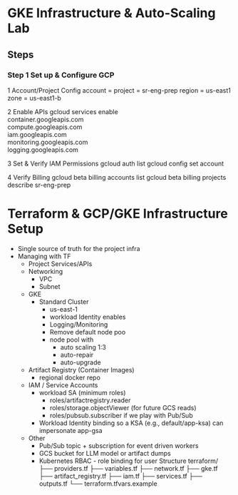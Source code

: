 # GKE Infrastructure & Auto-Scaling Lab

## Steps

### Step 1 Set up & Configure GCP
1 Account/Project Config
account = <account>
project = sr-eng-prep
region = us-east1
zone = us-east1-b

2 Enable APIs
gcloud services enable \
  container.googleapis.com \
  compute.googleapis.com \
  iam.googleapis.com \
  monitoring.googleapis.com \
  logging.googleapis.com

3 Set & Verify IAM Permissions
gcloud auth list
gcloud config set account <account>

4 Verify Billing
gcloud beta billing accounts list
gcloud beta billing projects describe sr-eng-prep

# Terraform & GCP/GKE Infrastructure Setup
- Single source of truth for the project infra
- Managing with TF
    - Project Services/APIs
    - Networking
        - VPC
        - Subnet
    - GKE
        - Standard Cluster
            - us-east-1
            - workload Identity enables
            - Logging/Monitoring
            - Remove default node poo
            - node pool with 
                - auto scaling 1:3
                - auto-repair
                - auto-upgrade
    - Artifact Registry (Container Images)
        - regional docker repo
    - IAM / Service Accounts
        - workload SA (minimum roles)
            - roles/artifactregistry.reader
	        - roles/storage.objectViewer (for future GCS reads)
            - roles/pubsub.subscriber if we play with Pub/Sub
        - Workload Identity binding so a KSA (e.g., default/app-ksa) can impersonate app-gsa
    - Other
        - Pub/Sub topic + subscription for event driven workers
        - GCS bucket for LLM model or artifact dumps
        - Kubernetes RBAC - role binding for user
    Structure
        terraform/
        ├── providers.tf
        ├── variables.tf
        ├── network.tf
        ├── gke.tf
        ├── artifact_registry.tf
        ├── iam.tf
        ├── services.tf
        ├── outputs.tf
        └── terraform.tfvars.example